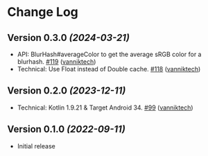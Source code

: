 # Change Log

Version 0.3.0 *(2024-03-21)*
----------------------------

- API: BlurHash\#averageColor to get the average sRGB color for a blurhash. [\#119](https://github.com/vanniktech/blurhash/pull/119) ([vanniktech](https://github.com/vanniktech))
- Technical: Use Float instead of Double cache. [\#118](https://github.com/vanniktech/blurhash/pull/118) ([vanniktech](https://github.com/vanniktech))

Version 0.2.0 *(2023-12-11)*
----------------------------

- Technical: Kotlin 1.9.21 & Target Android 34. [\#99](https://github.com/vanniktech/blurhash/pull/99) ([vanniktech](https://github.com/vanniktech))

Version 0.1.0 *(2022-09-11)*
----------------------------

- Initial release

